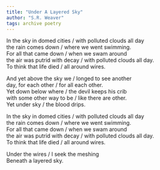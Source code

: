 ```yaml
---
title: "Under A Layered Sky"
author: "S.R. Weaver"
tags: archive poetry
---
```

In the sky in domed cities / with polluted clouds all day<br />
the rain comes down / where we went swimming.<br />
For all that came down / when we swam around<br />
the air was putrid with decay / with polluted clouds all day.<br />
To think that life died / all around wires.

And yet above the sky we / longed to see another<br />
day, for each other / for all each other.<br />
Yet down below where / the devil keeps his crib<br />
with some other way to be / like there are other.<br />
Yet under sky / the blood drips.

In the sky in domed cities / with polluted clouds all day<br />
the rain comes down / where we went swimming.<br />
For all that came down / when we swam around<br />
the air was putrid with decay / with polluted clouds all day.<br />
To think that life died / all around wires.

Under the wires / I seek the meshing<br />
Beneath a layered sky.
